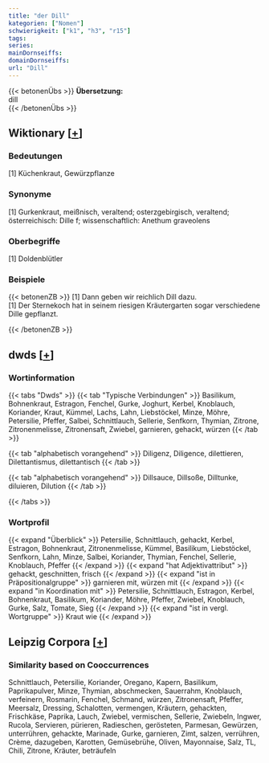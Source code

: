 ```yaml
---
title: "der Dill"
kategorien: ["Nomen"]
schwierigkeit: ["k1", "h3", "r15"]
tags:
series:
mainDornseiffs:
domainDornseiffs:
url: "Dill"
---
```


{{< betonenÜbs >}}
**Übersetzung:**  
dill  
{{< /betonenÜbs >}}

## Wiktionary [[+](https://de.wiktionary.org/wiki/Dill)]

### Bedeutungen
[1] Küchenkraut, Gewürzpflanze  

### Synonyme
[1] Gurkenkraut, meißnisch, veraltend; osterzgebirgisch, veraltend; österreichisch: Dille f; wissenschaftlich: Anethum graveolens  

### Oberbegriffe
[1] Doldenblütler  

### Beispiele
{{< betonenZB >}}
[1] Dann geben wir reichlich Dill dazu.  
[1] Der Sternekoch hat in seinem riesigen Kräutergarten sogar verschiedene Dille gepflanzt.  

{{< /betonenZB >}}


## dwds [[+](https://www.dwds.de/wb/Dill)]

### Wortinformation
{{< tabs "Dwds" >}}
{{< tab "Typische Verbindungen" >}}
Basilikum, Bohnenkraut, Estragon, Fenchel, Gurke, Joghurt, Kerbel, Knoblauch, Koriander, Kraut, Kümmel, Lachs, Lahn, Liebstöckel, Minze, Möhre, Petersilie, Pfeffer, Salbei, Schnittlauch, Sellerie, Senfkorn, Thymian, Zitrone, Zitronenmelisse, Zitronensaft, Zwiebel, garnieren, gehackt, würzen
{{< /tab >}}

{{< tab "alphabetisch vorangehend" >}}
Diligenz, Diligence, dilettieren, Dilettantismus, dilettantisch
{{< /tab >}}

{{< tab "alphabetisch vorangehend" >}}
Dillsauce, Dillsoße, Dilltunke, diluieren, Dilution
{{< /tab >}}

{{< /tabs >}}

### Wortprofil
{{< expand "Überblick" >}} Petersilie, Schnittlauch, gehackt, Kerbel, Estragon, Bohnenkraut, Zitronenmelisse, Kümmel, Basilikum, Liebstöckel, Senfkorn, Lahn, Minze, Salbei, Koriander, Thymian, Fenchel, Sellerie, Knoblauch, Pfeffer {{< /expand >}}
{{< expand "hat Adjektivattribut" >}} gehackt, geschnitten, frisch {{< /expand >}}
{{< expand "ist in Präpositionalgruppe" >}} garnieren mit, würzen mit {{< /expand >}}
{{< expand "in Koordination mit" >}} Petersilie, Schnittlauch, Estragon, Kerbel, Bohnenkraut, Basilikum, Koriander, Möhre, Pfeffer, Zwiebel, Knoblauch, Gurke, Salz, Tomate, Sieg {{< /expand >}}
{{< expand "ist in vergl. Wortgruppe" >}} Kraut wie {{< /expand >}}

## Leipzig Corpora [[+](https://corpora.uni-leipzig.de/en/res?word=Dill&corpusId=deu_newscrawl-public_2018)]


### Similarity based on Cooccurrences
Schnittlauch, Petersilie, Koriander, Oregano, Kapern, Basilikum, Paprikapulver, Minze, Thymian, abschmecken, Sauerrahm, Knoblauch, verfeinern, Rosmarin, Fenchel, Schmand, würzen, Zitronensaft, Pfeffer, Meersalz, Dressing, Schalotten, vermengen, Kräutern, gehackten, Frischkäse, Paprika, Lauch, Zwiebel, vermischen, Sellerie, Zwiebeln, Ingwer, Rucola, Servieren, pürieren, Radieschen, gerösteten, Parmesan, Gewürzen, unterrühren, gehackte, Marinade, Gurke, garnieren, Zimt, salzen, verrühren, Crème, dazugeben, Karotten, Gemüsebrühe, Oliven, Mayonnaise, Salz, TL, Chili, Zitrone, Kräuter, beträufeln


